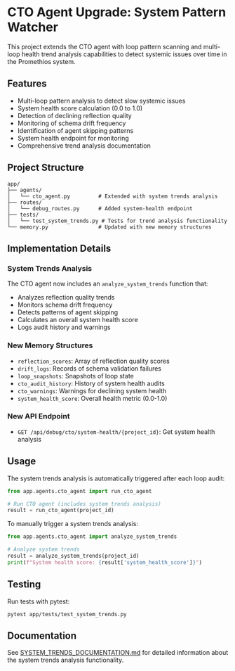 # CTO Agent Upgrade: System Pattern Watcher

This project extends the CTO agent with loop pattern scanning and multi-loop health trend analysis capabilities to detect systemic issues over time in the Promethios system.

## Features

- Multi-loop pattern analysis to detect slow systemic issues
- System health score calculation (0.0 to 1.0)
- Detection of declining reflection quality
- Monitoring of schema drift frequency
- Identification of agent skipping patterns
- System health endpoint for monitoring
- Comprehensive trend analysis documentation

## Project Structure

```
app/
├── agents/
│   └── cto_agent.py         # Extended with system trends analysis
├── routes/
│   └── debug_routes.py      # Added system-health endpoint
├── tests/
│   └── test_system_trends.py # Tests for trend analysis functionality
└── memory.py                # Updated with new memory structures
```

## Implementation Details

### System Trends Analysis

The CTO agent now includes an `analyze_system_trends` function that:
- Analyzes reflection quality trends
- Monitors schema drift frequency
- Detects patterns of agent skipping
- Calculates an overall system health score
- Logs audit history and warnings

### New Memory Structures

- `reflection_scores`: Array of reflection quality scores
- `drift_logs`: Records of schema validation failures
- `loop_snapshots`: Snapshots of loop state
- `cto_audit_history`: History of system health audits
- `cto_warnings`: Warnings for declining system health
- `system_health_score`: Overall health metric (0.0-1.0)

### New API Endpoint

- `GET /api/debug/cto/system-health/{project_id}`: Get system health analysis

## Usage

The system trends analysis is automatically triggered after each loop audit:

```python
from app.agents.cto_agent import run_cto_agent

# Run CTO agent (includes system trends analysis)
result = run_cto_agent(project_id)
```

To manually trigger a system trends analysis:

```python
from app.agents.cto_agent import analyze_system_trends

# Analyze system trends
result = analyze_system_trends(project_id)
print(f"System health score: {result['system_health_score']}")
```

## Testing

Run tests with pytest:

```
pytest app/tests/test_system_trends.py
```

## Documentation

See [SYSTEM_TRENDS_DOCUMENTATION.md](SYSTEM_TRENDS_DOCUMENTATION.md) for detailed information about the system trends analysis functionality.

